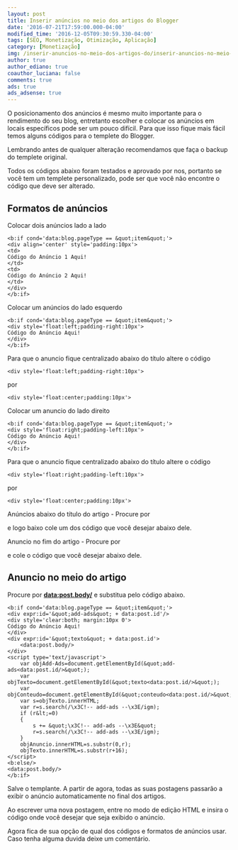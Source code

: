 ```yaml
---
layout: post
title: Inserir anúncios no meio dos artigos do Blogger
date: '2016-07-21T17:59:00.000-04:00'
modified_time: '2016-12-05T09:30:59.330-04:00'
tags: [SEO, Monetização, Otimização, Aplicação]
category: [Monetização]
img: /inserir-anuncios-no-meio-dos-artigos-do/inserir-anuncios-no-meio-dos-artigos-do.jpg
author: true
author_ediano: true
coauthor_luciana: false
comments: true
ads: true
ads_adsense: true
---
```


O posicionamento dos anúncios é mesmo muito importante para o rendimento do seu blog, entretanto escolher e colocar os anúncios em locais específicos pode ser um pouco difícil. Para que isso fique mais fácil temos alguns códigos para o templete do Blogger.

Lembrando antes de qualquer alteração recomendamos que faça o backup do templete original.

Todos os códigos abaixo foram testados e aprovado por nos, portanto se você tem um templete personalizado, pode ser que você não encontre o código que deve ser alterado.

## Formatos de anúncios
Colocar dois anúncios lado a lado

    <b:if cond='data:blog.pageType == &quot;item&quot;'>
    <div align='center' style='padding:10px'>
    <td>
    Código do Anúncio 1 Aqui!
    </td>
    <td>
    Código do Anúncio 2 Aqui!
    </td>
    </div>
    </b:if>

Colocar um anúncios do lado esquerdo

    <b:if cond='data:blog.pageType == &quot;item&quot;'>
    <div style='float:left;padding-right:10px'>
    Código do Anúncio Aqui!
    </div>
    </b:if>

Para que o anuncio fique centralizado abaixo do título altere o código

    <div style='float:left;padding-right:10px'>

por

    <div style='float:center;padding:10px'>

Colocar um anuncio do lado direito

    <b:if cond='data:blog.pageType == &quot;item&quot;'>
    <div style='float:right;padding-left:10px'>
    Código do Anúncio Aqui!
    </div>
    </b:if>

Para que o anuncio fique centralizado abaixo do título altere o código

    <div style='float:right;padding-left:10px'>

por

    <div style='float:center;padding:10px'>

Anúncios abaixo do título do artigo - Procure por **<div class='post-header-line-1'/>** e logo baixo cole um dos código que você desejar abaixo dele.

Anuncio no fim do artigo - Procure por **<div class='post-footer'>** e cole o código que você desejar abaixo dele.

## Anuncio no meio do artigo
Procure por **<data:post.body/>** e substitua pelo código abaixo.

    <b:if cond='data:blog.pageType == &quot;item&quot;'>
    <div expr:id='&quot;add-ads&quot; + data:post.id'/>
    <div style='clear:both; margin:10px 0'>
    Código do Anúncio Aqui!
    </div>
    <div expr:id='&quot;texto&quot; + data:post.id'>
        <data:post.body/>
    </div>
    <script type='text/javascript'>
        var objAdd-Ads=document.getElementById(&quot;add-ads<data:post.id/>&quot;);
        var objTexto=document.getElementById(&quot;texto<data:post.id/>&quot;);
        var objConteudo=document.getElementById(&quot;conteudo<data:post.id/>&quot;);
        var s=objTexto.innerHTML;
        var r=s.search(/\x3C!-- add-ads --\x3E/igm);
        if (r&lt;=0)
        {
            s += &quot;\x3C!-- add-ads --\x3E&quot;
            r=s.search(/\x3C!-- add-ads --\x3E/igm);
        }
        objAnuncio.innerHTML=s.substr(0,r);
        objTexto.innerHTML=s.substr(r+16);
    </script>
    <b:else/>
    <data:post.body/>
    </b:if>

Salve o templante. A partir de agora, todas as suas postagens passarão a exibir o anúncio automaticamente no final dos artigos.

Ao escrever uma nova postagem, entre no modo de edição HTML e insira o código **<!-- add-ads -->** onde você desejar que seja exibido o anúncio.

Agora fica de sua opção de qual dos códigos e formatos de anúncios usar. Caso tenha alguma duvida deixe um comentário.